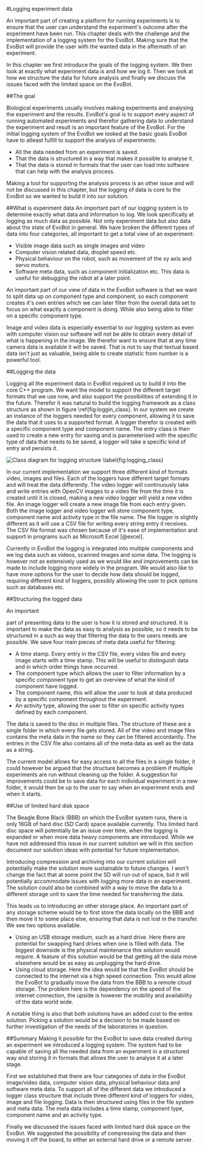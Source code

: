 #Logging experiment data
<!-- Introduction -->
An important part of creating a platform for running experiments is to ensure
that the user can understand the experiment's outcome after the experiment have
been run. This chapter deals with the challenge and the implementation of a
logging system for the EvoBot. Making sure that the EvoBot will provide the user
with the wanted data in the aftermath of an experiment.

In this chapter we first introduce the goals of the logging system. We then look
at exactly what experiment data is and how we log it. Then we look at how we
structure the data for future analysis and finally we discuss the issues faced
with the limited space on the EvoBot.

##The goal
<!-- Logging data, structuring it, storing it, making it available -->
Biological experiments usually involves making experiments and analysing the
experiment and the results. EvoBot's goal is to support every aspect of running
automated experiments and therefor gathering data to understand the experiment
and result is an important feature of the EvoBot. For the initial logging system
of the EvoBot we looked at the basic goals EvoBot have to atleast fulfill to
support the analysis of experiments: 

* All the data needed from an experiment is saved.
* That the data is structured in a way that makes it possible to analyse it.
* That the data is stored in formats that the user can load into software that
  can help with the analysis process.

Making a tool for supporting the analysis process is an other issue and will not
be discussed in this chapter, but the logging of data is core to the EvoBot so we
wanted to build it into our solution.

##What is experiment data
An important part of our logging system is to determine exactly what data and
information to log. We look specifically at logging as much data as possible.
Not only experiment data but also data about the state of EvoBot in general.  We
have broken the different types of data into four categories, all important to
get a total view of an experiment:

- Visible image data such as single images and video
- Computer vision related data, droplet speed etc.
- Physical behaviour on the robot, such as movement of the xy axis and servo
  motors.
- Software meta data, such as component initialization etc. This data is useful
  for debugging the robot at a later point.

An important part of our view of data in the EvoBot software is that we want to
split data up on component type and component, so each component creates it's
own entries which we can later filter from the overall data set to focus on what
exactly a component is doing. While also being able to filter on a specific
component type.

Image and video data is especially essential to our logging system as even with
computer vision our software will not be able to obtain every detail of what is
happening in the image. We therefor want to ensure that at any time camera data
is available it will be saved. That is not to say that textual based data isn't
just as valuable, being able to create statistic from number is a powerful tool.

##Logging the data
<!-- Explain the logging structure, class diagram -->
Logging all the experiment data in EvoBot required us to build it into the core
C++ program. We want the model to support the different target formats that we
use now, and also support the possibilities of extending it in the future.
Therefor it was natural to build the logging framework as a class structure as
shown in figure \ref{fig:loggin_class}. In our system we create an instance of
the loggers needed for every component, allowing it to save the data that it
uses to a supported format. A logger therefor is created with a specific component
type and component name. The entry class is then used to create a new entry for
saving and is parameterised with the specific type of data that needs to be
saved, a logger will take a specific kind of entry and persists it.

![Class diagram for logging structure
\label{fig:logging_class}](images/logging_class.png)

<!-- Videologger, Imagelogger, filelogger-->
In our current implementation we support three different kind of formats video,
images and files. Each of the loggers have different target formats and will
treat the data differently. The video logger will continuously take and write
entries with OpenCV images to a video file from the time it is created until it
is closed, making a new video logger will yield a new video file. An image
logger will create a new image file from each entry given.  Both the image
logger and video logger will store component type, component name and activity
type in the file name. The file logger is slightly different as it will use a
CSV file for writing every string entry it receives. The CSV file format was
chosen because of it's ease of implementation and support in programs such as
Microsoft Excel [@excel].

<!-- Improvements -->
Currently in EvoBot the logging is integrated into multiple components and we
log data such as videos, scanned images and some data. The logging is however
not as extensively used as we would like and improvements can be made to include
logging more widely in the program. We would also like to have more options for
the user to decide how data should be logged, requiring different kind of
loggers, possibly allowing the user to pick options such as databases etc.

##Structuring the logged data
<!-- How it is saved, time stamp, csv, video file, images etc. --> An important
part of presenting data to the user is how it is stored and structured. It is
important to make the data as easy to analysis as possible, so it needs to be
structured in a such as way that filtering the data to the users needs are
possible. We save four main pieces of meta data useful for filtering:

* A time stamp. Every entry in the CSV file, every video file and every image
  starts with a time stamp. This will be useful to distinguish data and in which
  order things have occurred.
* The component type which allows the user to filter information by a specific
  component type to get an overview of what the kind of component have logged.
* The component name, this will allow the user to look at data produced by a
  specific component throughout the experiment.
* An activity type, allowing the user to filter on specific activity types
  defined by each component.

The data is saved to the disc in multiple files. The structure of these are a
single folder in which every file gets stored. All of the video and image files
contains the meta data in the name so they can be filtered accordantly. The
entries in the CSV file also contains all of the meta data as well as the data
as a string.

The current model allows for easy access to all the files in a single folder, it
could however be argued that the structure becomes a problem if multiple
experiments are run without cleaning up the folder. A suggestion for
improvements could be to save data for each individual experiment in a new
folder, it would then be up to the user to say when an experiment ends and when
it starts.

##Use of limited hard disk space
<!-- The problem -->
The Beagle Bone Black (BBB) on which the EvoBot system runs, there is only 16GB
of hard disc (SD Card) space available currently. This limited hard disc space
will potentially be an issue over time, when the logging is expanded or when
more data heavy components are introduced.  While we have not addressed this
issue in our current solution we will in this section document our solution
ideas with potential for future implementation.

<!-- Compression solution -->
Introducing compression and archiving into our current solution will potentially
make the solution more sustainable to future changes. I won't change the fact
that at some point the SD will run out of space, but it will potentially
accommodate issues with logging more data in an experiment. The solution could
also be combined with a way to move the data to a different storage unit to save
the time needed for transferring the data.

<!-- Off site storage -->
This leads us to introducing an other storage place.  An important part of any
storage scheme would be to first store the data locally on the BBB and then move
it to some place else, ensuring that data is not lost in the transfer. We see
two options available.

* Using an USB storage medium, such as a hard drive. Here there are potential
  for swapping hard drives when one is filled with data. The biggest downside is
      the physical maintenance this solution would require. A feature of this
      solution would be that getting all the data move elsewhere would be as
      easy as unplugging the hard drive.
* Using cloud storage. Here the idea would be that the EvoBot should be
  connected to the internet via a high speed connection. This would allow the
  EvoBot to gradually move the data from the BBB to a remote cloud storage. The
  problem here is the dependency on the speed of the internet connection, the
  upside is however the mobility and availability of the data world wide.

A notable thing is also that both solutions have an added cost to the entire
solution. Picking a solution would be a decision to be made based on further
investigation of the needs of the laboratories in question.

##Summary
Making it possible for the EvoBot to save data created during an experiment we
introduced a logging system. The system had to be capable of saving all the
needed data from an experiment in a structured way and storing it in formats
that allows the user to analyse it at a later stage.

First we established that there are four categories of data in the EvoBot
image/video data, computer vision data, physical behaviour data and software
meta data. To support all of the different data we introduced a logger class
structure that include three different kind of loggers for video, image and file
logging. Data is then structured using files in the file system and meta data.
The meta data includes a time stamp, component type, component name and an
activity type.

Finally we discussed the issues faced with limited hard disk space on the
EvoBot. We suggested the possibility of compressing the data and then moving it
off the board, to either an external hard drive or a remote server.
